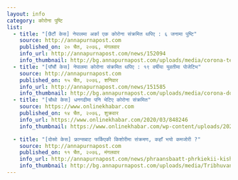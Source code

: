 ```yaml
---
layout: info
category: कोरोना पुष्टि
list:
  - title: "[छैटौं केस] नेपालमा अर्का एक कोरोना संक्रमित थपिए : ६ जनामा पुष्टि"
    source: http://annapurnapost.com
    published_on: २० चैत, २०७६, मंगलवार
    info_url: http://annapurnapost.com/news/152094
    info_thumbnail: http://bg.annapurnapost.com/uploads/media/corona-test_20200331065452.jpg
  - title: "[पाँचौं केस] नेपालमा कोरोना संक्रमित थपिए : १९ वर्षीया युवतीमा पोजेटिभ"
    source: http://annapurnapost.com
    published_on: १५ चैत, २०७६, शनिवार
    info_url: http://annapurnapost.com/news/151585
    info_thumbnail: http://bg.annapurnapost.com/uploads/media/corona-dolpa_20200325133822.jpg
  - title: "[चौथो केस] धनगढीमा पनि भेटिए कोरोना संक्रमित"
    source: https://www.onlinekhabar.com
    published_on: १४ चैत, २०७६, शुक्रवार
    info_url: https://www.onlinekhabar.com/2020/03/848246
    info_thumbnail: https://www.onlinekhabar.com/wp-content/uploads/2020/03/COVID-19-1.jpg

  - title: "[दोस्रो केस] फ्रान्सबाट फर्किएकी किशोरीमा संक्रमण, कहाँ भयो कमजोरी ?"
    source: http://annapurnapost.com
    published_on: ११ चैत, २०७६, मंगलवार
    info_url: http://annapurnapost.com/news/phraansbaatt-phrkiekii-kishoriimaa-snkrmnn-khaan-bhyo-kmjorii-151118
    info_thumbnail: http://bg.annapurnapost.com/uploads/media/Tribhuvan-International-Airport-TIA_20200323062432.jpg
---
```

